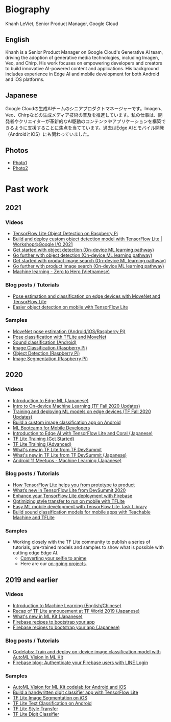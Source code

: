 # Biography

Khanh LeViet, Senior Product Manager, Google Cloud

## English
Khanh is a Senior Product Manager on Google Cloud's Generative AI team, driving the adoption of generative media technologies, including Imagen, Veo, and Chirp. His work focuses on empowering developers and creators to build innovative AI-powered content and applications. His background includes experience in Edge AI and mobile development for both Android and iOS platforms.

## Japanese
Google Cloudの生成AIチームのシニアプロダクトマネージャーです。Imagen、Veo、Chirpなどの生成メディア技術の普及を推進しています。私の仕事は、開発者やクリエイターが革新的なAI駆動のコンテンツやアプリケーションを構築できるように支援することに焦点を当てています。過去はEdge AIとモバイル開発（AndroidとiOS）にも関わっていました。

## Photos
* [Photo1](photos/1.jpeg)
* [Photo2](photos/2.jpeg)

# Past work

## 2021

### Videos
* [TensorFlow Lite Object Detection on Raspberry Pi](https://www.youtube.com/watch?v=mNjXEybFn98&list=PLQY2H8rRoyvz_anznBg6y3VhuSMcpN9oe)
* [Build and deploy custom object detection model with TensorFlow Lite | Workshop@Google I/O 2021](https://youtu.be/vLxn5mOuWAk)
* [Get started with object detection (On-device ML learning pathway)](https://developers.google.com/learn/pathways/get-started-object-detection)
* [Go further with object detection (On-device ML learning pathway)](https://developers.google.com/learn/pathways/going-further-object-detection)
* [Get started with product image search (On-device ML learning pathway)](https://developers.google.com/learn/pathways/get-started-image-product-search)
* [Go further with product image search (On-device ML learning pathway)](https://developers.google.com/learn/pathways/going-further-image-product-search)
* [Machine learning - Zero to Hero (Vietnamese)](https://www.youtube.com/watch?v=NVsw-JrXv9I&list=PLQY2H8rRoyvxNqk9EV5VP5fS0cWEXW5QQ)

### Blog posts / Tutorials

* [Pose estimation and classification on edge devices with MoveNet and TensorFlow Lite](https://blog.tensorflow.org/2021/08/pose-estimation-and-classification-on-edge-devices-with-MoveNet-and-TensorFlow-Lite.html?linkId=127860904)
* [Easier object detection on mobile with TensorFlow Lite](https://blog.tensorflow.org/2021/06/easier-object-detection-on-mobile-with-tf-lite.html)

### Samples

* [MoveNet pose estimation (Android/iOS/Raspberry Pi)](https://github.com/tensorflow/examples/tree/master/lite/examples/pose_estimation)
* [Pose classification with TFLite and MoveNet](https://www.tensorflow.org/lite/tutorials/pose_classification)
* [Sound classification (Android)](https://github.com/tensorflow/examples/tree/master/lite/examples/sound_classification/android)
* [Image Classification (Raspberry Pi)](https://github.com/tensorflow/examples/tree/master/lite/examples/image_classification/raspberry_pi)
* [Object Detection (Raspberry Pi)](https://github.com/tensorflow/examples/tree/master/lite/examples/object_detection/raspberry_pi)
* [Image Segmentation (Raspberry Pi)](https://github.com/tensorflow/examples/tree/master/lite/examples/image_segmentation/raspberry_pi)

## 2020 

### Videos
* [Introduction to Edge ML (Japanese)](https://cloudonair.withgoogle.com/events/google-mlsummit?talk=d1-session4)
* [Intro to On-device Machine Learning (TF Fall 2020 Updates)](https://www.youtube.com/watch?v=Zg0t3f90n6Q)
* [Training and deploying ML models on edge devices (TF Fall 2020 Updates)](https://www.youtube.com/watch?v=0d-2551pQcM)
* [Build a custom image classification app on Android](https://youtu.be/s_XOVkjXQbU)
* [ML Bootcamp for Mobile Developers](https://youtu.be/uMokEy_921Q?t=290)
* [Introduction to Edge AI with TensorFlow Lite and Coral (Japanese)](https://youtu.be/pIilIDY1v4g?list=PLx--cSjgRP_RQdOWJkktvswaHJH0Sko6G)
* [TF Lite Training (Get Started)](https://drive.google.com/file/d/1aM3HhMWEsOdUehZMkEb-Efz5PtD371UZ/view?usp=sharing)
* [TF Lite Training (Advanced)](https://drive.google.com/file/d/1o_EMae0N9pGRhMpJjrPvIBNekRcAXQlq/view?usp=sharing)
* [What's new in TF Lite from TF DevSummit](https://youtu.be/shqlDPJxBe0)
* [What's new in TF Lite from TF DevSummit (Japanese)](https://youtu.be/tURVY61FQdA?t=5143)
* [Android 11 Meetups - Machine Learning (Japanese)](https://developersonair.withgoogle.com/events/a11meetups-jp/watch?talk=ml)

### Blog posts / Tutorials
* [How TensorFlow Lite helps you from prototype to product](https://blog.tensorflow.org/2020/04/how-tensorflow-lite-helps-you-from-prototype-to-product.html)
* [What’s new in TensorFlow Lite from DevSummit 2020](https://blog.tensorflow.org/2020/04/whats-new-in-tensorflow-lite-from-devsummit-2020.html)
* [Enhance your TensorFlow Lite deployment with Firebase](https://blog.tensorflow.org/2020/06/enhance-your-tensorflow-lite-deployment-with-firebase.html)
* [Optimizing style transfer to run on mobile with TFLite](https://blog.tensorflow.org/2020/04/optimizing-style-transfer-to-run-on-mobile-with-tflite.html)
* [Easy ML mobile development with TensorFlow Lite Task Library](https://blog.tensorflow.org/2020/09/introducing-tensorflow-lite-task-library.html)
* [Build sound classification models for mobile apps with Teachable Machine and TFLite](https://blog.tensorflow.org/2020/12/build-sound-classification-models-for-mobile-apps-with-teachable-machine-and-tflite.html)

### Samples
* Working closely with the TF Lite community to publish a series of tutorials, pre-trained models and samples to show what is possible with cutting edge Edge AI.
  * [Converting your selfie to anime](https://twitter.com/margaretmz/status/1283240808443809793) 
  * Here are our [on-going projects](https://github.com/ml-gde/e2e-tflite-tutorials/issues).

## 2019 and earlier

### Videos
* [Introduction to Machine Learning (English/Chinese)](https://www.bilibili.com/video/av68057077/)
* [Recap of TF Lite annoucement at TF World 2019 (Japanese)](https://youtu.be/c1WdEpssND8?t=1477)
* [What's new in ML Kit (Japanese)](https://youtu.be/0-sDBk7Rv-w)
* [Firebase recipes to bootstrap your app](https://youtu.be/_ErGooSuTPA)
* [Firebase recipes to bootstrap your app (Japanese)](https://youtu.be/Hckk2tyBQq0?list=PL6JjkP52HWex-oX7-zGAbAiak3XxaY5aJ)

### Blog posts / Tutorials
* [Codelabs: Train and deploy on-device image classification model with AutoML Vision in ML Kit](https://codelabs.developers.google.com/codelabs/automl-vision-edge-in-mlkit/#0)
* [Firebase blog: Authenticate your Firebase users with LINE Login](https://firebase.googleblog.com/2016/11/authenticate-your-firebase-users-with-line-login.html)

### Samples
* [AutoML Vision for ML Kit codelab for Android and iOS](https://github.com/googlecodelabs/automl-vision-edge-in-mlkit/)
* [Build a handwritten digit classifier app with TensorFlow Lite](https://codelabs.developers.google.com/codelabs/digit-classifier-tflite/#0)
* [TF Lite Image Segmentation on iOS](https://github.com/tensorflow/examples/tree/master/lite/examples/image_segmentation)
* [TF Lite Text Classification on Android](https://github.com/tensorflow/examples/tree/master/lite/examples/text_classification/android)
* [TF Lite Style Transfer](https://www.tensorflow.org/lite/models/style_transfer/overview)
* [TF Lite Digit Classifier](https://github.com/tensorflow/examples/tree/master/lite/examples/digit_classifier)
